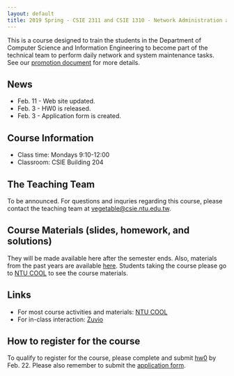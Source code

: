 ```yaml
---
layout: default
title: 2019 Spring - CSIE 2311 and CSIE 1310 - Network Administration and System Administration (Lab)
---
```


This is a course designed to train the students in the Department of Computer Science and Information Engineering to become part of the technical team to perform daily network and system maintenance tasks. See our [promotion document](../files/courses/19springnasa/19springnasa_course_information.pdf) for more details.

## News ##
- Feb. 11 - Web site updated.
- Feb. 3 - HW0 is released.
- Feb. 3 - Application form is created. 

## Course Information ##

  - Class time: Mondays 9:10-12:00
  - Classroom: CSIE Building 204
  
## The Teaching Team ##

To be announced. For questions and inquries regarding this course, please contact the teaching team at [vegetable@csie.ntu.edu.tw](mailto:vegetable.csie.ntu.edu.tw).

## Course Materials (slides, homework, and solutions)
They will be made available here after the semester ends. Also, materials from the past years are available [here](https://www.csie.ntu.edu.tw/~hsinmu/courses/).
Students taking the course please go to [NTU COOL](https://cool.ntu.edu.tw) to see the course materials.

## Links ##
 - For most course activities and materials: [NTU COOL](https://cool.ntu.edu.tw)
 - For in-class interaction: [Zuvio](https://irs.zuvio.com.tw)

## How to register for the course ##
To qualify to register for the course, please complete and submit [hw0](../files/courses/19springnasa/hw0.pdf) by Feb. 22. Please also remember to submit the [application form](https://goo.gl/forms/3ytAQfHwaHsUBAso2).
